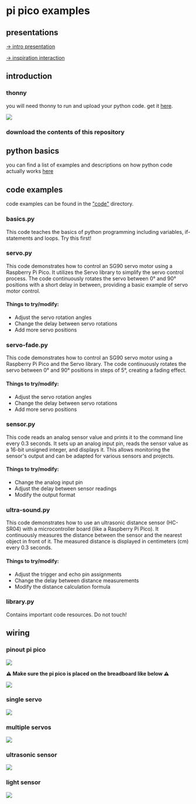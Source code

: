 # pi pico examples

## presentations

[-> intro presentation](https://www.dropbox.com/scl/fi/6ntdqi58efld07rg5lvlu/1-intro.pdf?rlkey=u5vwwhn9kwhyzg89bzcil9qa6&st=lieinw5f&dl=0)

[-> inspiration interaction](https://www.dropbox.com/scl/fi/xgfonxzcsrou7xxt9kh1i/2-inspiration.pdf?rlkey=f8lg94x4h11dfo6lbnh6wdk4b&st=gijpmgby&dl=0)

## introduction

### thonny

you will need thonny to run and upload your python code. get it [here](https://thonny.org/).

![](resources/thonny.png)

### download the contents of this repository

## python basics

you can find a list of examples and descriptions on how python code actually works [here](/python.md)

## code examples

code examples can be found in the ["code"](/code) directory.

### basics.py

This code teaches the basics of python programming including variables, if-statements and loops. Try this first!

### servo.py

This code demonstrates how to control an SG90 servo motor using a Raspberry Pi Pico. It utilizes the Servo library to simplify the servo control process. The code continuously rotates the servo between 0° and 90° positions with a short delay in between, providing a basic example of servo motor control.

#### Things to try/modify:

- Adjust the servo rotation angles
- Change the delay between servo rotations
- Add more servo positions

### servo-fade.py

This code demonstrates how to control an SG90 servo motor using a Raspberry Pi Pico and the Servo library. The code continuously rotates the servo between 0° and 90° positions in steps of 5°, creating a fading effect.

#### Things to try/modify:

- Adjust the servo rotation angles
- Change the delay between servo rotations
- Add more servo positions

### sensor.py

This code reads an analog sensor value and prints it to the command line every 0.3 seconds. It sets up an analog input pin, reads the sensor value as a 16-bit unsigned integer, and displays it. This allows monitoring the sensor's output and can be adapted for various sensors and projects.

#### Things to try/modify:

- Change the analog input pin
- Adjust the delay between sensor readings
- Modify the output format

### ultra-sound.py

This code demonstrates how to use an ultrasonic distance sensor (HC-SR04) with a microcontroller board (like a Raspberry Pi Pico). It continuously measures the distance between the sensor and the nearest object in front of it. The measured distance is displayed in centimeters (cm) every 0.3 seconds.

#### Things to try/modify:

- Adjust the trigger and echo pin assignments
- Change the delay between distance measurements
- Modify the distance calculation formula

### library.py

Contains important code resources. Do not touch!

## wiring

### pinout pi pico

![](/resources/pico-pinout.svg)

**⚠️ Make sure the pi pico is placed on the breadboard like below ⚠️**

![](resources/breadboard.png)

### single servo

![](resources/single-servo.png)

### multiple servos

![](resources/multi-servo.png)

### ultrasonic sensor

![](resources/ultrasonic.png)

### light sensor

![](resources/sensor.png)
